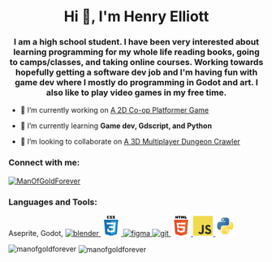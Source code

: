 <h1 align="center">Hi 👋, I'm Henry Elliott</h1>
<h3 align="center">I am a high school student. I have been very interested about learning programming for my whole life reading books, going to camps/classes, and taking online courses. Working towards hopefully getting a software dev job and I'm having fun with game dev where I mostly do programming in Godot and art. I also like to play video games in my free time.</h3>

- 🔭 I’m currently working on [A 2D Co-op Platformer Game](https://github.com/ManOfGoldForever/co-op-game)

- 🌱 I’m currently learning **Game dev, Gdscript, and Python**

- 👯 I’m looking to collaborate on [A 3D Multiplayer Dungeon Crawler](https://github.com/ManOfGoldForever/Dungeon-Crawler)

<h3 align="left">Connect with me:</h3>
<p align="left">
<a href="https://discord.gg/ManOfGoldForever" target="blank"><img align="center" src="https://raw.githubusercontent.com/rahuldkjain/github-profile-readme-generator/master/src/images/icons/Social/discord.svg" alt="ManOfGoldForever" height="30" width="40" /></a>
</p>

<h3 align="left">Languages and Tools:</h3>
<p align="left"> Aseprite, Godot, <a href="https://www.blender.org/" target="_blank" rel="noreferrer"> <img src="https://download.blender.org/branding/community/blender_community_badge_white.svg" alt="blender" width="40" height="40"/> </a> <a href="https://www.w3schools.com/css/" target="_blank" rel="noreferrer"> <img src="https://raw.githubusercontent.com/devicons/devicon/master/icons/css3/css3-original-wordmark.svg" alt="css3" width="40" height="40"/> </a> <a href="https://www.figma.com/" target="_blank" rel="noreferrer"> <img src="https://www.vectorlogo.zone/logos/figma/figma-icon.svg" alt="figma" width="40" height="40"/> </a> <a href="https://git-scm.com/" target="_blank" rel="noreferrer"> <img src="https://www.vectorlogo.zone/logos/git-scm/git-scm-icon.svg" alt="git" width="40" height="40"/> </a> <a href="https://www.w3.org/html/" target="_blank" rel="noreferrer"> <img src="https://raw.githubusercontent.com/devicons/devicon/master/icons/html5/html5-original-wordmark.svg" alt="html5" width="40" height="40"/> </a> <a href="https://developer.mozilla.org/en-US/docs/Web/JavaScript" target="_blank" rel="noreferrer"> <img src="https://raw.githubusercontent.com/devicons/devicon/master/icons/javascript/javascript-original.svg" alt="javascript" width="40" height="40"/> </a> <a href="https://www.python.org" target="_blank" rel="noreferrer"> <img src="https://raw.githubusercontent.com/devicons/devicon/master/icons/python/python-original.svg" alt="python" width="40" height="40"/> </a> </p>

<p><img align="left" src="https://github-readme-stats.vercel.app/api/top-langs?username=manofgoldforever&show_icons=true&locale=en&layout=compact" alt="manofgoldforever" /></p>

<p>&nbsp;<img align="center" src="https://github-readme-stats.vercel.app/api?username=manofgoldforever&show_icons=true&locale=en" alt="manofgoldforever" /></p>
